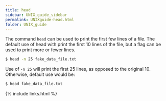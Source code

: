 ```yaml
---
title: head
sidebar: UNIX_guide_sidebar
permalink: UNIXguide-head.html
folder: UNIX_guide
---
```


The command `head` can be used to print the first few lines of a file.
The default use of head with print the first 10 lines of the file, but a flag
can be used to print more or fewer lines.
```bash
$ head -n 25 fake_data_file.txt
```
Use of `-n 25` will print the first 25 lines, as opposed to the original 10.
Otherwise, default use would be:
```bash
$ head fake_data_file.txt
```

{% include links.html %}
